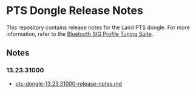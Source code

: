 PTS Dongle Release Notes
========================

This repository contains release notes for the Laird PTS dongle.
For more information, refer to the [Bluetooth SIG Profile Tuning Suite](https://pts.bluetooth.com/download).


## Notes

### 13.23.31000
* [pts-dongle-13.23.31000-release-notes.md](./pts-dongle-13.23.31000-release-notes.md)